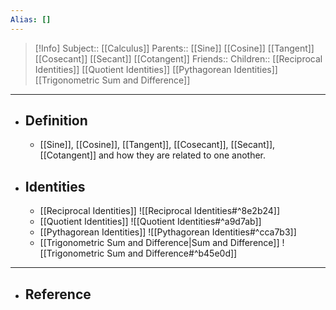 ```yaml
---
Alias: []
---
```

> [!Info]
> Subject:: [[Calculus]]
> Parents:: [[Sine]] [[Cosine]] [[Tangent]] [[Cosecant]] [[Secant]] [[Cotangent]]
> Friends:: 
> Children:: [[Reciprocal Identities]] [[Quotient Identities]] [[Pythagorean Identities]] [[Trigonometric Sum and Difference]]
---
- ## Definition
	- [[Sine]], [[Cosine]], [[Tangent]], [[Cosecant]], [[Secant]], [[Cotangent]] and how they are related to one another.
- ## Identities
	- [[Reciprocal Identities]]
	  ![[Reciprocal Identities#^8e2b24]]
	- [[Quotient Identities]]
	  ![[Quotient Identities#^a9d7ab]]
	- [[Pythagorean Identities]]
	  ![[Pythagorean Identities#^cca7b3]]
	- [[Trigonometric Sum and Difference|Sum and Difference]]
	  ![[Trigonometric Sum and Difference#^b45e0d]]
---
- ## Reference